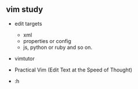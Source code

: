 vim study
----------

 * edit targets
   
   * xml
   * properties or config
   * js, python or ruby and so on.

  * vimtutor
  * Practical Vim (Edit Text at the Speed of Thought)
  * :h

